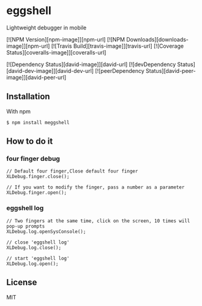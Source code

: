 # eggshell

  Lightweight debugger in mobile

  [![NPM Version][npm-image]][npm-url]
  [![NPM Downloads][downloads-image]][npm-url]
  [![Travis Build][travis-image]][travis-url]
  [![Coverage Status][coveralls-image]][coveralls-url]

  [![Dependency Status][david-image]][david-url]
  [![devDependency Status][david-dev-image]][david-dev-url]
  [![peerDependency Status][david-peer-image]][david-peer-url]


## Installation

  With npm

    $ npm install meggshell

## How to do it

### four finger debug

```
// Default four finger,Close default four finger
XLDebug.finger.close();

// If you want to modify the finger, pass a number as a parameter
XLDebug.finger.open();
```

### eggshell log

```
// Two fingers at the same time, click on the screen, 10 times will pop-up prompts
XLDebug.log.openSysConsole();

// close 'eggshell log'
XLDebug.log.close();

// start 'eggshell log'
XLDebug.log.open();
```

## License

MIT

